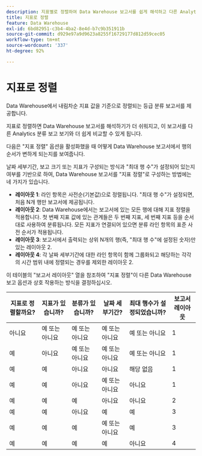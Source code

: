 ```yaml
---
description: 지표별로 정렬하여 Data Warehouse 보고서를 쉽게 해석하고 다른 Analytics 분류 보고 보기와 비교하는 방법에 대해 알아봅니다.
title: 지표로 정렬
feature: Data Warehouse
exl-id: 6bd82951-c3b4-4ba2-8e4d-b7c9b351911b
source-git-commit: d929e97a9d9623a8255f16729177d812d59cec05
workflow-type: tm+mt
source-wordcount: '337'
ht-degree: 92%

---
```


# 지표로 정렬

Data Warehouse에서 내림차순 지표 값을 기준으로 정렬되는 등급 분류 보고서를 제공합니다.

지표로 정렬하면 Data Warehouse 보고서를 해석하기가 더 쉬워지고, 이 보고서를 다른 Analytics 분류 보고 보기와 더 쉽게 비교할 수 있게 됩니다.

다음은 &quot;지표 정렬&quot; 옵션을 활성화했을 때 어떻게 Data Warehouse 보고서에서 행의 순서가 변하게 되는지를 보여줍니다.

날짜 세부기간, 보고 크기 또는 지표가 구성되는 방식과 &quot;최대 행 수&quot;가 설정되어 있는지 여부를 기반으로 하여, Data Warehouse 보고서를 &quot;지표 정렬&quot;로 구성하는 방법에는 네 가지가 있습니다.

* **레이아웃 1**: 라인 항목은 사전순(기본값)으로 정렬됩니다. &quot;최대 행 수&quot;가 설정되면, 처음 N개 행만 보고서에 제공됩니다.
* **레이아웃 2**: Data Warehouse에서는 보고서에 있는 모든 행에 대해 지표 정렬을 적용합니다. 첫 번째 지표 값에 있는 관계들은 두 번째 지표, 세 번째 지표 등을 순서대로 사용하여 분류됩니다. 모든 지표가 연결되어 있으면 분류 라인 항목의 표준 사전 순서가 적용됩니다.
* **레이아웃 3**: 보고서에서 출력되는 상위 N개의 행(즉, &quot;최대 행 수&quot;에 설정된 숫자)만 있는 레이아웃 2.
* **레이아웃 4**: 각 날짜 세부기간에 대한 라인 항목이 함께 그룹화되고 해당하는 각각의 시간 범위 내에 정렬되는 경우를 제외한 레이아웃 2.

이 테이블의 &quot;보고서 레이아웃&quot; 열을 참조하여 &quot;지표 정렬&quot;이 다른 Data Warehouse 보고 옵션과 상호 작용하는 방식을 결정하십시오.

| 지표로 정렬할까요? | 지표가 있습니까? | 분류가 있습니까? | 날짜 세부기간? | 최대 행수가 설정되었습니까? | 보고서 레이아웃 |
|---|---|---|---|---|---|
| 아니요 | 예 또는 아니요 | 예 또는 아니요 | 예 또는 아니요 | 예 또는 아니요 | 1 |
| 예 | 아니요 | 예 또는 아니요 | 예 또는 아니요 | 예 또는 아니요 | 1 |
| 예 | 예 | 아니요 | 아니요 | 해당 없음 | 1 |
| 예 | 예 | 아니요 | 예 또는 아니요 | 아니요 | 1 |
| 예 | 예 | 예 | 아니요 | 아니요 | 2 |
| 예 | 예 | 아니요 | 예 | 예 | 3 |
| 예 | 예 | 예 | 예 또는 아니요 | 예 | 3 |
| 예 | 예 | 예 | 예 | 아니요 | 4 |
